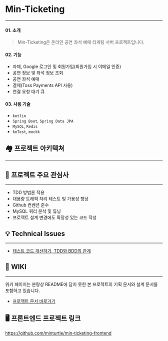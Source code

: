 # Min-Ticketing

---


#### 01. 소개

> Min-Ticketing은 온라인 공연 좌석 예매 티케팅 서버 프로젝트입니다.


#### 02. 기능

- 자체, Google 로그인 및 회원가입(회원가입 시 이메일 인증)
- 공연 정보 및 좌석 정보 조회
- 공연 좌석 예매 
- 결제(Toss Payments API 사용)
- 연결 요청 대기 큐


#### 03. 사용 기술

- `kotlin`
- `Spring Boot`, `Spring Data JPA`
- `MySQL`, `Redis`
- `koTest`, `mockk`
## 🏘️ 프로젝트 아키텍쳐

---


## 🤔 프로젝트 주요 관심사

---

- TDD 방법론 적용
- 대용량 트래픽 처리 테스트 및 가용성 향상
- Github 컨벤션 준수
- MySQL 쿼리 분석 및 튜닝
- 프로젝트 설계 변경에도 확장성 있는 코드 작성


## 💡 Technical Issues

---
- [테스트 코드 개선하기, TDD와 BDD의 관계](https://flannel-dill-7dc.notion.site/0d997311ea344437b6cae3cb63487d76?pvs=4)


## 📖 WIKI

---

위키 페이지는 분량상 README에 담지 못한 본 프로젝트의 기획 문서와 설계 문서를 포함하고 있습니다.
- [프로젝트 문서 바로가기](https://github.com/f-lab-edu/min-ticketing/wiki)

## 🖥️ 프론트엔드 프로젝트 링크
https://github.com/minturtle/min-ticketing-frontend
